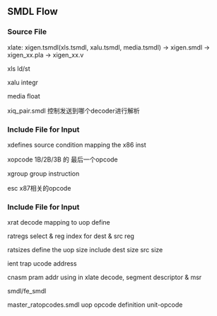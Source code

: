 ## SMDL Flow

### Source File

xlate: xigen.tsmdl(xls.tsmdl, xalu.tsmdl, media.tsmdl) -> xigen.smdl -> xigen_xx.pla -> xigen_xx.v

xls ld/st

xalu integr

media float

xiq_pair.smdl  控制发送到哪个decoder进行解析

### Include File for Input

xdefines source condition mapping the x86 inst

xopcode   1B/2B/3B 的 最后一个opcode

xgroup   group instruction

esc   x87相关的opcode

### Include File for Input

xrat    decode mapping to uop define

ratregs    select & reg index for dest & src reg

ratsizes define the uop size include dest size src size

ient    trap ucode address

cnasm     pram addr using in xlate decode,  segment descriptor & msr

smdl/fe_smdl

master_ratopcodes.smdl   uop opcode definition      unit-opcode

